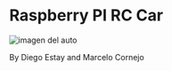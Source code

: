 # Raspberry PI RC Car

![imagen del auto](https://raw.githubusercontent.com/JesusAtWork/raspberrypirccar/master/Etc/img3.jpg)

By Diego Estay and Marcelo Cornejo
